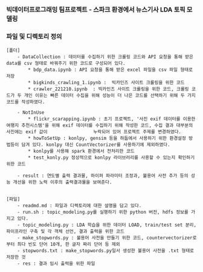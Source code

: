 ### 빅데이터프로그래밍 팀프로젝트 - 스파크 환경에서 뉴스기사 LDA 토픽 모델링


### 파일 및 디렉토리 정의
 

        
    [폴더]
        - DataCollection : 데이터를 수집하기 위한 크롤링 코드와 API 요청을 통해 받은 data를 csv 형태로 바꿔주기 위한 코드로 구성되어 있다.
            * bdp_data.ipynb : API 요청을 통해 받은 excel 파일을 csv 파일 형태로 저장
            * bigkinds_crawling_1.ipynb :  빅카인즈 사이트 크롤링을 위한 코드
            * crawler_221210.ipynb  : 빅카인즈 사이트 크롤링을 위한 코드, 크롤링 코드가 두 개인 이유는 빠른 데이터 수집을 위해 성능이 더 나은 코드를 선택하기 위해 두 가지 코드를 작성하였다.

        - NotInUse
            * flickr_scarapping.ipynb : 초기 프로젝트, '사진 exif 데이터를 이용한 여행지 추천시스템'을 위해 exif 데이터를 수집하기 위해 작성한 코드, 수집 결과 대부분의 사진에는 exif 값이                 누락되어 있어 프로젝트 주제를 변경하였다.
            * howToSetUp : konlpy, gensim 등을 하둡에서 사용하기 위한 환경설정 방법등이 담겨 있다. konlpy 대신 CountVectorizer를 사용하기에 제외하였다.
            * konlpy를 사용해 spark 환경에서 전처리한 코드
            * test_konly.py 정상적으로 konlpy 라이브러리를 사용할 수 있는지 확인하기 위한 코드

        - result : 연도별 출력 결과물, 하이퍼 파라미터 조정과, 불용어 사전 추가 등의 성능 개선을 위한 노력 이후의 출력결과물을 보여준다.
            

    [파일]
        - readmd.md : 파일과 디렉토리에 대한 설명을 담고 있다.
        - run.sh : topic_modeling.py를 실행하기 위한 python 버전, hdfs 정보를 가지고 있다.
        - topic_modeling.py : LDA 학습을 위한 데이터 LOAD, train/test set 분리, 파이프라인 구축 및 각 객체 선언, 결과 출력을 위한 코드
        - make_stopwords.py : 불용어 사전을 만들기 위한 코드, countervectorizer로부터 최다 빈도 단어 10개, 한 글자 짜리 단어 등 제외
        - stopwords.txt : make_stopwords.py일서 생성한 불용어 사전을 .txt 형태로 저장한 것 
        - res : 결과 임시 출력을 위한 파일


